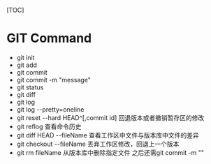 [TOC]

# GIT Command

- git init
- git add
- git commit
- git commit -m "message"
- git status
- git diff
- git log
- git log --pretty=oneline
- git reset --hard HEAD^[,commit id]  回退版本或者撤销暂存区的修改
- git reflog 查看命令历史
- git diff HEAD --fileName  查看工作区中文件与版本库中文件的差异
- git checkout --fileName 丢弃工作区修改，回退上一个版本
- git rm fileName 从版本库中删除指定文件 之后还需git commit -m ""